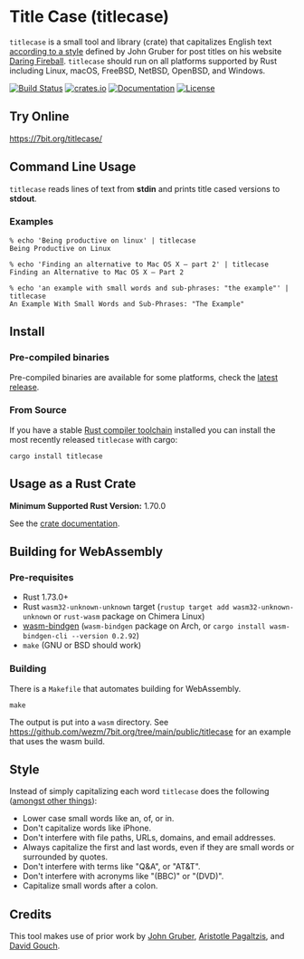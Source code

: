 # Title Case (titlecase)

`titlecase` is a small tool and library (crate) that capitalizes English text
[according to a style][style] defined by John Gruber for post titles on his
website [Daring Fireball]. `titlecase` should run on all platforms supported
by Rust including Linux, macOS, FreeBSD, NetBSD, OpenBSD, and Windows.

[![Build Status](https://api.cirrus-ci.com/github/wezm/titlecase.svg)](https://cirrus-ci.com/github/wezm/titlecase)
[![crates.io](https://img.shields.io/crates/v/titlecase.svg)](https://crates.io/crates/titlecase)
[![Documentation](https://docs.rs/titlecase/badge.svg)][crate-docs]
[![License](https://img.shields.io/crates/l/titlecase.svg)][MIT]

## Try Online

<https://7bit.org/titlecase/>

## Command Line Usage

`titlecase` reads lines of text from **stdin** and prints title cased versions
to **stdout**.

### Examples

```
% echo 'Being productive on linux' | titlecase
Being Productive on Linux

% echo 'Finding an alternative to Mac OS X — part 2' | titlecase
Finding an Alternative to Mac OS X — Part 2

% echo 'an example with small words and sub-phrases: "the example"' | titlecase
An Example With Small Words and Sub-Phrases: "The Example"
```

## Install

### Pre-compiled binaries

Pre-compiled binaries are available for some platforms, check the
[latest release](https://github.com/wezm/titlecase/releases/latest).

### From Source

If you have a stable [Rust compiler toolchain][rustup] installed you can
install the most recently released `titlecase` with cargo:

    cargo install titlecase

## Usage as a Rust Crate

**Minimum Supported Rust Version:** 1.70.0

See the [crate documentation][crate-docs].

## Building for WebAssembly

### Pre-requisites

- Rust 1.73.0+
- Rust `wasm32-unknown-unknown` target
  (`rustup target add wasm32-unknown-unknown` or `rust-wasm` package on Chimera Linux)
- [wasm-bindgen]
  (`wasm-bindgen` package on Arch, or `cargo install wasm-bindgen-cli --version 0.2.92`)
- `make` (GNU or BSD should work)

### Building

There is a `Makefile` that automates building for WebAssembly.

    make

The output is put into a `wasm` directory. See
<https://github.com/wezm/7bit.org/tree/main/public/titlecase> for an
example that uses the wasm build.

## Style

Instead of simply capitalizing each word `titlecase` does the following
([amongst other things][style]):

* Lower case small words like an, of, or in.
* Don't capitalize words like iPhone.
* Don't interfere with file paths, URLs, domains, and email addresses.
* Always capitalize the first and last words, even if they are small words
  or surrounded by quotes.
* Don't interfere with terms like "Q&A", or "AT&T".
* Don't interfere with acronyms like "(BBC)" or "(DVD)".
* Capitalize small words after a colon.

## Credits

This tool makes use of prior work by [John Gruber][style], [Aristotle
Pagaltzis], and [David Gouch].

[Aristotle Pagaltzis]: http://plasmasturm.org/code/titlecase/
[crate-docs]: https://docs.rs/titlecase
[Daring Fireball]: https://daringfireball.net/
[David Gouch]: http://individed.com/code/to-title-case/
[MIT]: https://github.com/wezm/titlecase/blob/master/LICENSE
[rustup]: https://www.rust-lang.org/tools/install
[style]: https://daringfireball.net/2008/05/title_case
[wasm-bindgen]: https://github.com/rustwasm/wasm-bindgen
